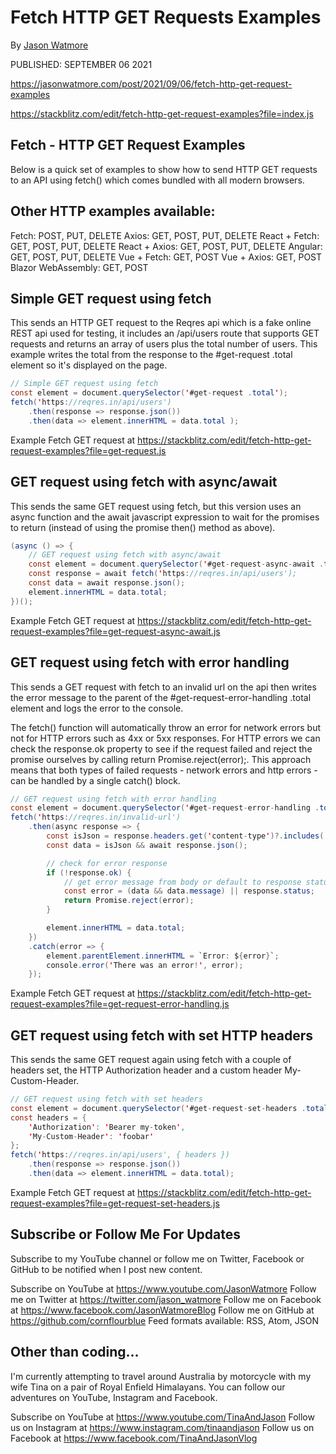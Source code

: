 # Fetch HTTP GET Requests Examples

By [Jason Watmore](https://jasonwatmore.com/contact) 

PUBLISHED: SEPTEMBER 06 2021

https://jasonwatmore.com/post/2021/09/06/fetch-http-get-request-examples

https://stackblitz.com/edit/fetch-http-get-request-examples?file=index.js

## Fetch - HTTP GET Request Examples
Below is a quick set of examples to show how to send HTTP GET requests to an API using fetch() which comes bundled with all modern browsers.

## Other HTTP examples available:

Fetch: POST, PUT, DELETE
Axios: GET, POST, PUT, DELETE
React + Fetch: GET, POST, PUT, DELETE
React + Axios: GET, POST, PUT, DELETE
Angular: GET, POST, PUT, DELETE
Vue + Fetch: GET, POST
Vue + Axios: GET, POST
Blazor WebAssembly: GET, POST

## Simple GET request using fetch
This sends an HTTP GET request to the Reqres api which is a fake online REST api used for testing, it includes an /api/users route that supports GET requests and returns an array of users plus the total number of users. This example writes the total from the response to the #get-request .total element so it's displayed on the page.

```java
// Simple GET request using fetch
const element = document.querySelector('#get-request .total');
fetch('https://reqres.in/api/users')
    .then(response => response.json())
    .then(data => element.innerHTML = data.total );
```

Example Fetch GET request at https://stackblitz.com/edit/fetch-http-get-request-examples?file=get-request.js


## GET request using fetch with async/await
This sends the same GET request using fetch, but this version uses an async function and the await javascript expression to wait for the promises to return (instead of using the promise then() method as above).

```java
(async () => {
    // GET request using fetch with async/await
    const element = document.querySelector('#get-request-async-await .total');
    const response = await fetch('https://reqres.in/api/users');
    const data = await response.json();
    element.innerHTML = data.total;
})();
```

Example Fetch GET request at https://stackblitz.com/edit/fetch-http-get-request-examples?file=get-request-async-await.js


## GET request using fetch with error handling
This sends a GET request with fetch to an invalid url on the api then writes the error message to the parent of the #get-request-error-handling .total element and logs the error to the console.

The fetch() function will automatically throw an error for network errors but not for HTTP errors such as 4xx or 5xx responses. For HTTP errors we can check the response.ok property to see if the request failed and reject the promise ourselves by calling return Promise.reject(error);. This approach means that both types of failed requests - network errors and http errors - can be handled by a single catch() block.

```java
// GET request using fetch with error handling
const element = document.querySelector('#get-request-error-handling .total');
fetch('https://reqres.in/invalid-url')
    .then(async response => {
        const isJson = response.headers.get('content-type')?.includes('application/json');
        const data = isJson && await response.json();

        // check for error response
        if (!response.ok) {
            // get error message from body or default to response status
            const error = (data && data.message) || response.status;
            return Promise.reject(error);
        }

        element.innerHTML = data.total;
    })
    .catch(error => {
        element.parentElement.innerHTML = `Error: ${error}`;
        console.error('There was an error!', error);
    });
```

Example Fetch GET request at https://stackblitz.com/edit/fetch-http-get-request-examples?file=get-request-error-handling.js


## GET request using fetch with set HTTP headers
This sends the same GET request again using fetch with a couple of headers set, the HTTP Authorization header and a custom header My-Custom-Header.

```java
// GET request using fetch with set headers
const element = document.querySelector('#get-request-set-headers .total');
const headers = {
    'Authorization': 'Bearer my-token',
    'My-Custom-Header': 'foobar'
};
fetch('https://reqres.in/api/users', { headers })
    .then(response => response.json())
    .then(data => element.innerHTML = data.total);
```

Example Fetch GET request at https://stackblitz.com/edit/fetch-http-get-request-examples?file=get-request-set-headers.js

 


## Subscribe or Follow Me For Updates
Subscribe to my YouTube channel or follow me on Twitter, Facebook or GitHub to be notified when I post new content.

Subscribe on YouTube at https://www.youtube.com/JasonWatmore
Follow me on Twitter at https://twitter.com/jason_watmore
Follow me on Facebook at https://www.facebook.com/JasonWatmoreBlog
Follow me on GitHub at https://github.com/cornflourblue
Feed formats available: RSS, Atom, JSON
## Other than coding...
I'm currently attempting to travel around Australia by motorcycle with my wife Tina on a pair of Royal Enfield Himalayans. You can follow our adventures on YouTube, Instagram and Facebook.

Subscribe on YouTube at https://www.youtube.com/TinaAndJason
Follow us on Instagram at https://www.instagram.com/tinaandjason
Follow us on Facebook at https://www.facebook.com/TinaAndJasonVlog
